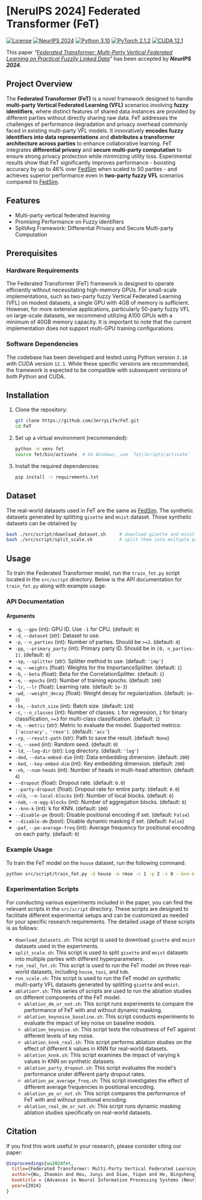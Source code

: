 # [NeruIPS 2024] Federated Transformer (FeT)

[![License](https://img.shields.io/badge/License-Apache_2.0-blue.svg)](https://opensource.org/licenses/Apache-2.0)
[![NeurIPS 2024](https://img.shields.io/badge/NeurIPS-2024-red.svg)](https://neurips.cc/Conferences/2024)
[![Python 3.10](https://img.shields.io/badge/python-3.10-blue.svg)](https://www.python.org/downloads/release/python-3100/)
[![PyTorch 2.1.2](https://img.shields.io/badge/PyTorch-2.1.2-EE4C2C.svg)](https://pytorch.org/)
[![CUDA 12.1](https://img.shields.io/badge/CUDA-12.1-76B900.svg)](https://developer.nvidia.com/cuda-toolkit)




This paper _"[Federated Transformer: Multi-Party Vertical Federated Learning on Practical Fuzzily Linked Data](https://arxiv.org/pdf/2410.17986)"_ has been accepted by _**NeurIPS 2024**_.

## Project Overview

The **Federated Transformer (FeT)** is a novel framework designed to handle **multi-party Vertical Federated Learning (VFL)** scenarios involving **fuzzy identifiers**, where distinct features of shared data instances are provided by different parties without directly sharing raw data. FeT addresses the challenges of performance degradation and privacy overhead commonly faced in existing multi-party VFL models. It innovatively **encodes fuzzy identifiers into data representations** and **distributes a transformer architecture across parties** to enhance collaborative learning. FeT integrates **differential privacy** and **secure multi-party computation** to ensure strong privacy protection while minimizing utility loss. Experimental results show that FeT significantly improves performance - boosting accuracy by up to 46% over [FedSim](https://github.com/Xtra-Computing/FedSim) when scaled to 50 parties - and achieves superior performance even in **two-party fuzzy VFL** scenarios compared to [FedSim](https://github.com/Xtra-Computing/FedSim).

## Features
- Multi-party vertical federated learning
- Promising Performance on Fuzzy identifiers
- SplitAvg Framework: Differential Privacy and Secure Multi-party Computation

## Prerequisites
### Hardware Requirements

The Federated Transformer (FeT) framework is designed to operate efficiently without necessitating high-memory GPUs. For small-scale implementations, such as two-party fuzzy Vertical Federated Learning (VFL) on modest datasets, a single GPU with 4GB of memory is sufficient. However, for more extensive applications, particularly 50-party fuzzy VFL on large-scale datasets, we recommend utilizing A100 GPUs with a minimum of 40GB memory capacity. It is important to note that the current implementation does not support multi-GPU training configurations.

### Software Dependencies

The codebase has been developed and tested using Python version `3.10` with CUDA version `12.1`. While these specific versions are recommended, the framework is expected to be compatible with subsequent versions of both Python and CUDA. 

## Installation
1. Clone the repository:
   ```bash
   git clone https://github.com/JerryLife/FeT.git
   cd FeT
   ```
2. Set up a virtual environment (recommended):
   ```bash
   python -m venv fet
   source fet/bin/activate  # On Windows, use `fet\Scripts\activate`
   ```
3. Install the required dependencies:
   ```bash
   pip install -r requirements.txt
   ```
## Dataset

The real-world datasets used in FeT are the same as [FedSim](https://github.com/Xtra-Computing/FedSim). The synthetic datasets generated by splitting `gisette` and `mnist` dataset. Those synthetic datasets can be obtained by
```bash
bash ./src/script/download_dataset.sh     # download gisette and mnist dataset
bash ./src/script/split_scale.sh          # split them into multiple parties
```

## Usage

To train the Federated Transformer model, run the `train_fet.py` script located in the `src/script` directory. Below is the API documentation for `train_fet.py` along with example usage:

### API Documentation

#### Arguments
- `-g`, `--gpu` (int): GPU ID. Use `-1` for CPU. (default: `0`)
- `-d`, `--dataset` (str): Dataset to use.
- `-p`, `--n_parties` (int): Number of parties. Should be `>=2`. (default: `4`)
- `-pp`, `--primary_party` (int): Primary party ID. Should be in `[0, n_parties-1]`. (default: `0`)
- `-sp`, `--splitter` (str): Splitter method to use. (default: `'imp'`)
- `-w`, `--weights` (float): Weights for the ImportanceSplitter. (default: `1`)
- `-b`, `--beta` (float): Beta for the CorrelationSplitter. (default: `1`)
- `-e`, `--epochs` (int): Number of training epochs. (default: `100`)
- `-lr`, `--lr` (float): Learning rate. (default: `1e-3`)
- `-wd`, `--weight_decay` (float): Weight decay for regularization. (default: `1e-5`)
- `-bs`, `--batch_size` (int): Batch size. (default: `128`)
- `-c`, `--n_classes` (int): Number of classes. `1` for regression, `2` for binary classification, `>=3` for multi-class classification. (default: `1`)
- `-m`, `--metric` (str): Metric to evaluate the model. Supported metrics: `['accuracy', 'rmse']`. (default: `'acc'`)
- `-rp`, `--result-path` (str): Path to save the result. (default: `None`)
- `-s`, `--seed` (int): Random seed. (default: `0`)
- `-ld`, `--log-dir` (str): Log directory. (default: `'log'`)
- `-ded`, `--data-embed-dim` (int): Data embedding dimension. (default: `200`)
- `-ked`, `--key-embed-dim` (int): Key embedding dimension. (default: `200`)
- `-nh`, `--num-heads` (int): Number of heads in multi-head attention. (default: `4`)
- `--dropout` (float): Dropout rate. (default: `0.0`)
- `--party-dropout` (float): Dropout rate for entire party. (default: `0.0`)
- `-nlb`, `--n-local-blocks` (int): Number of local blocks. (default: `6`)
- `-nab`, `--n-agg-blocks` (int): Number of aggregation blocks. (default: `6`)
- `--knn-k` (int): k for KNN. (default: `100`)
- `--disable-pe` (bool): Disable positional encoding if set. (default: `False`)
- `--disable-dm` (bool): Disable dynamic masking if set. (default: `False`)
- `-paf`, `--pe-average-freq` (int): Average frequency for positional encoding on each party. (default: `0`)

### Example Usage

To train the FeT model on the `house` dataset, run the following command:

```bash
python src/script/train_fet.py -d house -m rmse -c 1 -p 2 -s 0 --knn-k 100 -nh 4 -ded 100 -ked 100 -nlb 3 -nab 3 -paf 1 --dropout 0.3 -g 0
```

### Experimentation Scripts

For conducting various experiments included in the paper, you can find the relevant scripts in the `src/script` directory. These scripts are designed to facilitate different experimental setups and can be customized as needed for your specific research requirements. The detailed usage of these scripts is as follows:

- `download_datasets.sh`: This script is used to download `gisette` and `mnist` datasets used in the experiments.
- `split_scale.sh`: This script is used to split `gisette` and `mnist` datasets into multiple parties with different hyperparameters.
- `run_real_fet.sh`: This script is used to run the FeT model on three real-world datasets, including `house`, `taxi`, and `hdb`.
- `run_scale.sh`: This script is used to run the FeT model on synthetic multi-party VFL datasets generated by splitting `gisette` and `mnist`.
- `ablation*.sh`: This series of scripts are used to run the ablation studies on different components of the FeT model.
  - `ablation_dm_or_not.sh`: This script runs experiments to compare the performance of FeT with and without dynamic masking.
  - `ablation_keynoise_baseline.sh`: This script conducts experiments to evaluate the impact of key noise on baseline models.
  - `ablation_keynoise.sh`: This script tests the robustness of FeT against different levels of key noise.
  - `ablation_knnk_real.sh`: This script performs ablation studies on the effect of different k values in KNN for real-world datasets.
  - `ablation_knnk.sh`: This script examines the impact of varying k values in KNN on synthetic datasets.
  - `ablation_party_dropout.sh`: This script evaluates the model's performance under different party dropout rates.
  - `ablation_pe_average_freq.sh`: This script investigates the effect of different average frequencies in positional encoding.
  - `ablation_pe_or_not.sh`: This script compares the performance of FeT with and without positional encoding.
  - `ablation_real_dm_or_not.sh`: This script runs dynamic masking ablation studies specifically on real-world datasets.


## Citation

If you find this work useful in your research, please consider citing our paper:

```bibtex
@inproceedings{wu2024fet,
  title={Federated Transformer: Multi-Party Vertical Federated Learning on Practical Fuzzily Linked Data},
  author={Wu, Zhaomin and Hou, Junyi and Diao, Yiqun and He, Bingsheng},
  booktitle = {Advances in Neural Information Processing Systems (NeurIPS)},
  year={2024}
}
```
